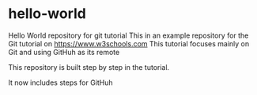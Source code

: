 # hello-world
Hello World repository for git tutorial
This in an example repository for the Git tutorial on
https://www.w3schools.com
This tutorial focuses mainly on Git and using GitHuh as its remote

This repository is built step by step in the tutorial.

It now includes steps for GitHuh
